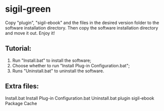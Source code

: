 # sigil-green

Copy "plugin", "sigil-ebook" and the files in the desired version folder to the software installation directory.
Then copy the software installation directory and move it out.
Enjoy it!

## Tutorial:

1. Run "Install.bat" to install the software;
2. Choose whether to run "Install Plug-in Configuration.bat";
3. Runs "Uninstall.bat" to uninstall the software.

## Extra files:

Install.bat
Install Plug-in Configuration.bat
Uninstall.bat
plugin
sigil-ebook
Package Cache